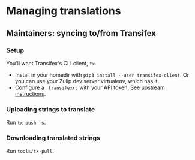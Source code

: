# Managing translations

## Maintainers: syncing to/from Transifex

### Setup

You'll want Transifex's CLI client, `tx`.
* Install in your homedir with `pip3 install --user transifex-client`.  Or
  you can use your Zulip dev server virtualenv, which has it.
* Configure a `.transifexrc` with your API token.  See [upstream
  instructions](https://docs.transifex.com/client/client-configuration#transifexrc).

### Uploading strings to translate

Run `tx push -s`.

### Downloading translated strings

Run `tools/tx-pull`.
